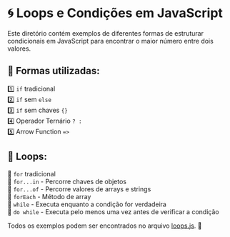 # 🌀 Loops e Condições em JavaScript  

Este diretório contém exemplos de diferentes formas de estruturar condicionais em JavaScript para encontrar o maior número entre dois valores.  

## 🔹 Formas utilizadas:
1️⃣ `if` tradicional  
2️⃣ `if` sem `else`  
3️⃣ `if` sem chaves `{}`  
4️⃣ Operador Ternário `? :`  
5️⃣ Arrow Function `=>`  


## 🔹 Loops:
🔹 `for` tradicional  
🔹 `for...in` - Percorre chaves de objetos  
🔹 `for...of` - Percorre valores de arrays e strings  
🔹 `forEach` - Método de array  
🔹 `while` - Executa enquanto a condição for verdadeira  
🔹 `do while` - Executa pelo menos uma vez antes de verificar a condição  


Todos os exemplos podem ser encontrados no arquivo [loops.js](loops.js). 🚀  
